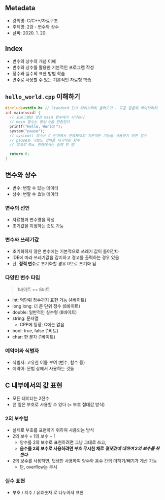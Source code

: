 ## Metadata
- 강의명: C/C++/자료구조
- 주제명: 2강 - 변수와 상수
- 날짜: 2020. 1. 20.

## Index
- 변수와 상수의 개념 이해
- 변수와 상수를 활용한 기본적인 프로그램 작성
- 정수와 실수의 표현 방법 학습
- 변수로 사용할 수 있는 기본적인 자료형 학습

## `hello_world.cpp` 이해하기

```cpp
#include<stdio.h> // Standard I/O 라이브러리 불러오기 - 표준 입출력 라이브러리
int main(void) {
  // 프로그램은 항상 main 함수에서 시작된다
  // main 함수는 항상 0을 반환한다
  printf("Hello, World!");
  system("pause");
  // system() 함수는 C 언어에서 운영체제의 기본적인 기능을 사용하기 위한 함수
  // pause는 키보드 입력을 대기하는 함수
  // 참고로 Mac 환경에서는 실행 안 댐
  
  return 0;
}
```

## 변수와 상수
- 변수: 변할 수 있는 데이터
- 상수: 변할 수 *없는* 데이터

### 변수의 선언
- 자료형과 변수명을 작성
- 초기값을 지정하는 것도 가능

### 변수와 쓰레기값
- 초기화하지 않은 변수에는 기본적으로 쓰레기 값이 들어간다
- IDE에 따라 쓰레기값을 감지하고 경고를 출력하는 경우 있음
- 단, **정적 변수**로 초기화할 경우 0으로 초기화 됨
 
### 다양한 변수 타입

> 1바이트 == 8비트

- int: 억단위 정수까지 표현 가능 (4바이트)
- long long: 더 큰 단위 정수 (8바이트)
- double: 일반적인 실수형 (8바이트)
- string: 문자열
  - CPP에 등장; C에는 없음
- bool: true, false (1비트)
- char: 한 문자 (1바이트)

### 예약어와 식별자
- 식별자: 고유한 이름 부여 (변수, 함수 등)
- 예약어: 문법 상에서 사용하는 것들

## C 내부에서의 값 표현
- 모든 데이터는 2진수
- 맨 앞은 부호로 사용할 수 있다 (= 부호 절대값 방식)

### 2의 보수법
- 실제로 부호를 표현하기 위하여 사용되는 방식
- 2의 보수 = 1의 보수 + 1
  - 양수를 2의 보수로 표현하려면 그냥 그대로 쓰고,
  - **음수를 2의 보수로 사용하려면 부호 무시한 채로 *절댓값에 대하여 2의 보수를 취한다***
- 2의 보수를 사용하면, 덧셈만 사용하여 양수와 음수 간의 더하기/빼기가 계산 가능
  - 단, overflow는 무시

### 실수 표현
- 부호 / 지수 / 유효숫자 로 나누어서 표현

